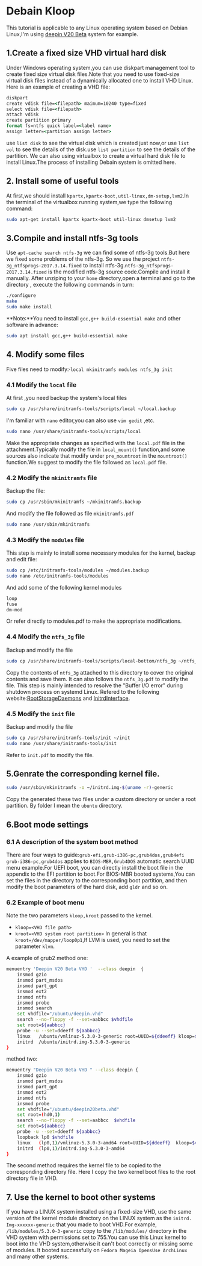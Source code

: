# Debain Kloop
This tutorial is applicable to any Linux operating system based on Debian Linux,I'm using [deepin V20 Beta](https://www.deepin.org/zh/) system for example.
## 1.Create a fixed size VHD virtual hard disk
Under Windows operating system,you can use diskpart management tool to create fixed size virtual disk files.Note that you need to use fixed-size virtual disk files instead of a dynamically allocated one to install VHD Linux. Here is an example of creating a VHD file:
```bat
diskpart
create vdisk file=<filepath> maimum=10240 type=fixed
select vdisk file=<filepath>
attach vdisk
create partition primary
format fs=ntfs quick label=<label name>
assign letter=<partition assign letter>
```
use `list disk` to see the virtual disk which is created just now,or use `list vol` to see the details of the disk.use `list partition` to see the details of the partition.
We can also using virtualbox to create a virtual hard disk file to install Linux.The process of installing Debain system is omitted here.
## 2. Install some of useful tools
At first,we should install `kpartx,kpartx-boot,util-linux,dm-setup,lvm2`.In the terminal of the virtualbox running system,we type the following command:
```bash
sudo apt-get install kpartx kpartx-boot util-linux dmsetup lvm2
```
## 3.Compile and install ntfs-3g tools
Use `apt-cache search ntfs-3g` we can find some of ntfs-3g tools.But here we fixed some problems of the ntfs-3g. So we use the project `ntfs-3g_ntfsprogs-2017.3.14.fixed` to install ntfs-3g.`ntfs-3g_ntfsprogs-2017.3.14.fixed` is the modified ntfs-3g source code.Compile and install it manually. After unziping to your `home` directory,open a terminal and go to the directory , execute the following commands in turn:
```bash
./configure
make
sudo make install
```
**Note:**You need to install `gcc,g++ build-essential make` and other software in advance:
```bash
sudo apt install gcc,g++ build-essential make
```
## 4. Modify some files
Five files need to modify:·`local mkinitramfs modules ntfs_3g init`
### 4.1 Modify the `local` file
At first ,you need backup the system's local files
```bash
sudo cp /usr/share/initramfs-tools/scripts/local ~/local.backup
```
I'm familiar with `nano` editor,you can also use `vim gedit` ,etc.
```bash
sudo nano /usr/share/initramfs-tools/scripts/local
```
Make the appropriate changes as specified with the `local.pdf` file in the attachment.Typically modify the file in `local_mount()` function,and some sources also indicate that modify under `pre_mountroot` in the `mountroot()` function.We suggest to modify the file followed as `local.pdf` file.
### 4.2 Modify the `mkinitramfs` file
Backup the file:
```bash
sudo cp /usr/sbin/mkinitramfs ~/mkinitramfs.backup
```
And modify the file followed as file `mkinitramfs.pdf`
```bash
sudo nano /usr/sbin/mkinitramfs
```
### 4.3 Modify the `modules` file
This step is mainly to install some necessary modules for the kernel, backup and edit file:
```bash
sudo cp /etc/initramfs-tools/modules ~/modules.backup
sudo nano /etc/initramfs-tools/modules
```
And add some of the following kernel modules
```bash
loop
fuse
dm-mod
```
Or refer directly to modules.pdf to make the appropriate modifications.
### 4.4 Modify the `ntfs_3g` file
Backup and modify the file
```bash
sudo cp /usr/share/initramfs-tools/scripts/local-bottom/ntfs_3g ~/ntfs_3g
```
Copy the contents of `ntfs_3g` attached to this directory to cover the original contents and save them. It can also follows the `ntfs_3g.pdf` to modify the file. This step is mainly intended to resolve the "Buffer I/O error" during shutdown process on systemd Linux. Refered to the following website:[RootStorageDaemons](http://www.freedesktop.org/wiki/Software/systemd/RootStorageDaemons/) and [InitrdInterface](http://www.freedesktop.org/wiki/Software/systemd/InitrdInterface/).
### 4.5 Modify the `init` file
Backup and modify the file
```bash
sudo cp /usr/share/initramfs-tools/init ~/init
sudo nano /usr/share/initramfs-tools/init
```
Refer to `init.pdf` to modify the file.
## 5.Genrate the corresponding kernel file.
```bash
sudo /usr/sbin/mkinitramfs -o ~/initrd.img-$(uname -r)-generic 
```
Copy the generated these two files under a custom directory or under a root partition. By folder I mean the `ubuntu` directory.

## 6.Boot mode settings
### 6.1 A description of the system boot method
There are four ways to guide:`grub-efi,grub-i386-pc,grub4dos,grub4efi`
`grub-i386-pc,grub4dos` applies to `BIOS-MBR,Grub4DOS` automatic search UUID menu example.For UEFI boot, you can directly install the boot file in the appendix to the EFI partition to boot.For BIOS-MBR booted systems,You can set the files in the directory to the corresponding boot partition, and then modify the boot parameters of the hard disk, add `gldr` and so on.
### 6.2 Example of boot menu
Note the two parameters `kloop,kroot` passed to the kernel.
+ `kloop=<VHD file path>`
+ `kroot=<VHD system root partition>` 
In general is that `kroot=/dev/mapper/loop0p1`,If LVM is used, you need to set the parameter `klvm`.

A example of grub2
method one:
```bash
menuentry 'Deepin V20 Beta VHD '  --class deepin  {
	insmod gzio
	insmod part_msdos
	insmod part_gpt
	insmod ext2
	insmod ntfs
	insmod probe
	insmod search
    set vhdfile="/ubuntu/deepin.vhd"
	search --no-floppy -f --set=aabbcc $vhdfile 
	set root=${aabbcc}
	probe -u --set=ddeeff ${aabbcc}
	linux	/ubuntu/vmlinuz-5.3.0-3-generic root=UUID=${ddeeff} kloop=$vhdfile kroot=/dev/mapper/loop0p1 
	initrd	/ubuntu/initrd.img-5.3.0-3-generic
}
```
method two:
```bash
menuentry "Deepin V20 Beta VHD " --class deepin {
    insmod gzio
    insmod part_msdos
    insmod part_gpt
    insmod ext2
    insmod ntfs
    insmod probe
    set vhdfile="/ubuntu/deepin20beta.vhd"
    set root=(hd0,1)
    search --no-floppy -f --set=aabbcc  $vhdfile
    set root=${aabbcc}
    probe -u --set=ddeeff ${aabbcc}
    loopback lp0 $vhdfile
    linux	(lp0,1)/vmlinuz-5.3.0-3-amd64 root=UUID=${ddeeff}  kloop=$vhdfile  kroot=/dev/mapper/loop0p1 ro quiet splash 
    initrd	(lp0,1)/initrd.img-5.3.0-3-amd64
}
```
The second method requires the kernel file to be copied to the corresponding directory file. Here I copy the two kernel boot files to the root directory file in VHD.
## 7. Use the kernel to boot other systems
If you have a LINUX system installed using a fixed-size VHD, use the same version of the kernel module directory on the LINUX system as the `initrd. Img-xxxxxx-generic` that you made to boot VHD.For example, `/lib/modules/5.3.0-3-generic` copy to the `/lib/modules/` directory in the VHD system with permissions set to 755.You can use this Linux kernel to boot into the VHD system,otherwise it can't boot correctly or missing some of modules. It booted successfully on `Fedora Mageia OpensUse ArchLinux` and many other systems.
